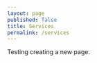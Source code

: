 ```yaml
---
layout: page
published: false
title: Services
permalink: /services
---
```


Testing creating a new page.